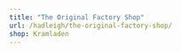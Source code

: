 ```yaml
---
title: "The Original Factory Shop"
url: /hadleigh/the-original-factory-shop/
shop: Kramladen
---
```

